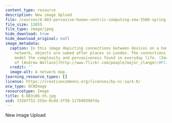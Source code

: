 ```yaml
---
content_type: resource
description: New image Upload
file: /courses/6-883-pervasive-human-centric-computing-sma-5508-spring-2006/332bff52255e0cdd3f58117b90396fda_6-883s06-th.jpg
file_size: 13855
file_type: image/jpeg
hide_download: true
hide_download_original: null
image_metadata:
  caption: In this image depicting connections between devices on a home computer
    network, objects are named after places in London. The connections and their destinations
    model the complexity and pervasiveness found in everyday life. (Image courtesy
    of [Andrew Wallace](http://www.flickr.com/people/major_clanger/#Flickr_-_Major_Clanger).)
  credit: ''
  image-alt: A network map.
learning_resource_types: []
license: https://creativecommons.org/licenses/by-nc-sa/4.0/
ocw_type: OCWImage
resourcetype: Image
title: 6-883s06-th.jpg
uid: 332bff52-255e-0cdd-3f58-117b90396fda
---
```

New image Upload